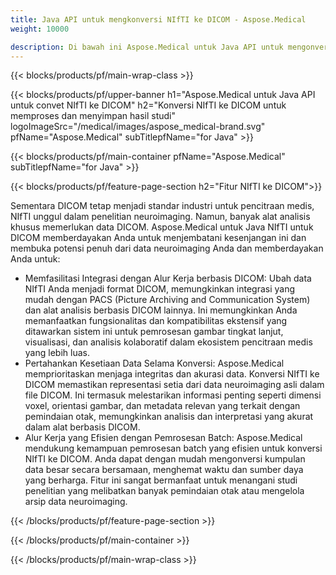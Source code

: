 ```yaml
---
title: Java API untuk mengkonversi NIfTI ke DICOM - Aspose.Medical
weight: 10000

description: Di bawah ini Aspose.Medical untuk Java API untuk mengonversi NIfTI ke DICOM
---
```


{{< blocks/products/pf/main-wrap-class >}}

{{< blocks/products/pf/upper-banner h1="Aspose.Medical untuk Java API untuk convet NIfTI ke DICOM" h2="Konversi NIfTI ke DICOM untuk memproses dan menyimpan hasil studi" logoImageSrc="/medical/images/aspose_medical-brand.svg" pfName="Aspose.Medical" subTitlepfName="for Java" >}}

{{< blocks/products/pf/main-container pfName="Aspose.Medical" subTitlepfName="for Java" >}}

{{< blocks/products/pf/feature-page-section h2="Fitur NIfTI ke DICOM">}}

<p>Sementara DICOM tetap menjadi standar industri untuk pencitraan medis, NIfTI unggul dalam penelitian neuroimaging. Namun, banyak alat analisis khusus memerlukan data DICOM. Aspose.Medical untuk Java NIfTI untuk DICOM memberdayakan Anda untuk menjembatani kesenjangan ini dan membuka potensi penuh dari data neuroimaging Anda dan memberdayakan Anda untuk:</p>

<ul>
<li>Memfasilitasi Integrasi dengan Alur Kerja berbasis DICOM: Ubah data NIfTI Anda menjadi format DICOM, memungkinkan integrasi yang mudah dengan PACS (Picture Archiving and Communication System) dan alat analisis berbasis DICOM lainnya. Ini memungkinkan Anda memanfaatkan fungsionalitas dan kompatibilitas ekstensif yang ditawarkan sistem ini untuk pemrosesan gambar tingkat lanjut, visualisasi, dan analisis kolaboratif dalam ekosistem pencitraan medis yang lebih luas.</li>
<li>Pertahankan Kesetiaan Data Selama Konversi: Aspose.Medical memprioritaskan menjaga integritas dan akurasi data. Konversi NIfTI ke DICOM memastikan representasi setia dari data neuroimaging asli dalam file DICOM. Ini termasuk melestarikan informasi penting seperti dimensi voxel, orientasi gambar, dan metadata relevan yang terkait dengan pemindaian otak, memungkinkan analisis dan interpretasi yang akurat dalam alat berbasis DICOM.</li>
<li>Alur Kerja yang Efisien dengan Pemrosesan Batch: Aspose.Medical mendukung kemampuan pemrosesan batch yang efisien untuk konversi NIfTI ke DICOM. Anda dapat dengan mudah mengonversi kumpulan data besar secara bersamaan, menghemat waktu dan sumber daya yang berharga. Fitur ini sangat bermanfaat untuk menangani studi penelitian yang melibatkan banyak pemindaian otak atau mengelola arsip data neuroimaging.</li>
</ul>

{{< /blocks/products/pf/feature-page-section >}}

{{< /blocks/products/pf/main-container >}}

{{< /blocks/products/pf/main-wrap-class >}}